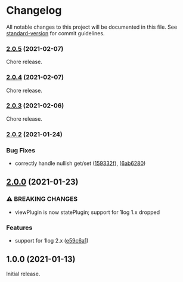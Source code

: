 # Changelog

All notable changes to this project will be documented in this file. See [standard-version](https://github.com/conventional-changelog/standard-version) for commit guidelines.

### [2.0.5](https://github.com/ivan7237d/1log-antiutils/compare/v2.0.4...v2.0.5) (2021-02-07)

Chore release.

### [2.0.4](https://github.com/ivan7237d/1log-antiutils/compare/v2.0.3...v2.0.4) (2021-02-07)

Chore release.

### [2.0.3](https://github.com/ivan7237d/1log-antiutils/compare/v2.0.2...v2.0.3) (2021-02-06)

Chore release.

### [2.0.2](https://github.com/ivan7237d/1log-antiutils/compare/v2.0.1...v2.0.2) (2021-01-24)

### Bug Fixes

- correctly handle nullish get/set ([159332f](https://github.com/ivan7237d/1log-antiutils/commit/159332fafcddfd635a11695860854898b89d4d9c)), ([6ab6280](https://github.com/ivan7237d/1log-antiutils/commit/6ab62809c165354c72f96a9b61992dae0ac5fd44))

## [2.0.0](https://github.com/ivan7237d/1log-antiutils/compare/v1.0.0...v2.0.0) (2021-01-23)

### ⚠ BREAKING CHANGES

- viewPlugin is now statePlugin; support for 1log 1.x dropped

### Features

- support for 1log 2.x ([e59c6a1](https://github.com/ivan7237d/1log-antiutils/commit/e59c6a11d813f771081f5b6b2ac9b48970ce7422))

## 1.0.0 (2021-01-13)

Initial release.
